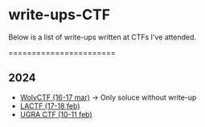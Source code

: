 # write-ups-CTF

Below is a list of write-ups written at CTFs I've attended.

=======================

## 2024
- [WolvCTF (16-17 mar)](./2024/WolvCTF) -> Only soluce without write-up
- [LACTF (17-18 feb)](./2024/LACTF)
- [UGRA CTF (10-11 feb)](./2024/UGRA_CTF)